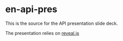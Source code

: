 # en-api-pres

This is the source for the API presentation slide deck.

The presentation relies on [reveal.js](https://github.com/hakimel/reveal.js)
